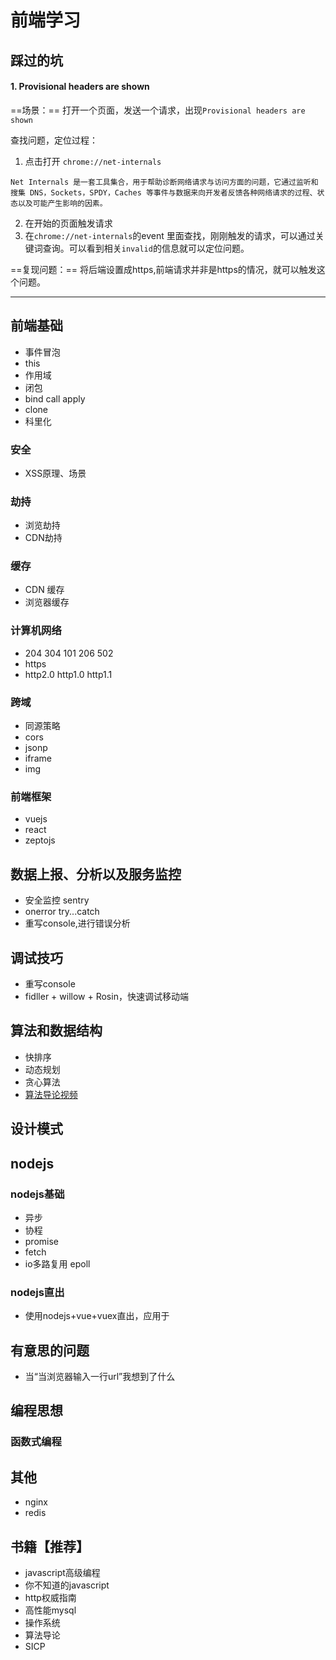 
# 前端学习
## 踩过的坑
#### 1. Provisional headers are shown

==场景：== 打开一个页面，发送一个请求，出现`Provisional headers are shown`

查找问题，定位过程：
1. 点击打开 `chrome://net-internals`
```
Net Internals 是一套工具集合，用于帮助诊断网络请求与访问方面的问题，它通过监听和搜集 DNS，Sockets，SPDY，Caches 等事件与数据来向开发者反馈各种网络请求的过程、状态以及可能产生影响的因素。
```
2. 在开始的页面触发请求
3. 在`chrome://net-internals`的event 里面查找，刚刚触发的请求，可以通过关键词查询。可以看到相关`invalid`的信息就可以定位问题。

==复现问题：== 将后端设置成https,前端请求并非是https的情况，就可以触发这个问题。



---

## 前端基础
- 事件冒泡
- this
- 作用域
- 闭包
- bind call apply
- clone 
- 科里化

### 安全
- XSS原理、场景

### 劫持
- 浏览劫持
- CDN劫持

### 缓存
- CDN 缓存
- 浏览器缓存

### 计算机网络
- 204 304 101 206 502
- https
- http2.0 http1.0 http1.1 

### 跨域
- 同源策略
- cors
- jsonp
- iframe
- img

### 前端框架
- vuejs
- react
- zeptojs

## 数据上报、分析以及服务监控
- 安全监控 sentry
- onerror try...catch
- 重写console,进行错误分析

## 调试技巧
- 重写console
- fidller + willow + Rosin，快速调试移动端

## 算法和数据结构
- 快排序
- 动态规划
- 贪心算法
- [算法导论视频](http://open.163.com/special/opencourse/algorithms.html)

## 设计模式

## nodejs
### nodejs基础
- 异步
- 协程
- promise
- fetch
- io多路复用 epoll

### nodejs直出
- 使用nodejs+vue+vuex直出，应用于

## 有意思的问题
- 当“当浏览器输入一行url”我想到了什么

## 编程思想
### 函数式编程

## 其他
- nginx
- redis

## 书籍【推荐】
- javascript高级编程
- 你不知道的javascript
- http权威指南 
- 高性能mysql
- 操作系统
- 算法导论 
- SICP

